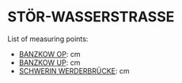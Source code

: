 # STÖR-WASSERSTRASSE

List of measuring points:

* [BANZKOW OP](./BANZKOW-OP): <Value topic="rivers/pegel-online/STW/BANZKOW-OP/measurementValue"/> cm
* [BANZKOW UP](./BANZKOW-UP): <Value topic="rivers/pegel-online/STW/BANZKOW-UP/measurementValue"/> cm
* [SCHWERIN WERDERBRÜCKE](./SCHWERIN-WERDERBRUECKE): <Value topic="rivers/pegel-online/STW/SCHWERIN-WERDERBRUECKE/measurementValue"/> cm
